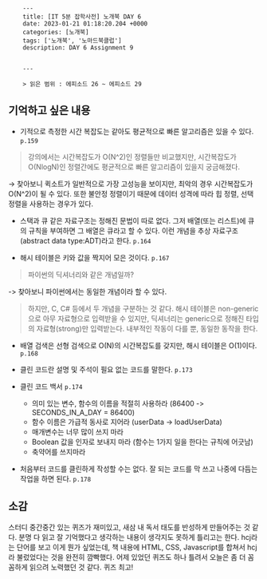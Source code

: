 

        ---
        title: [IT 5분 잡학사전] 노개북 DAY 6
        date: 2023-01-21 01:18:20.204 +0000
        categories: [노개북]
        tags: ['노개북', '노마드북클럽']
        description: DAY 6 Assignment 9
        
        
        ---

        > 읽은 범위 : 에피소드 26 ~ 에피소드 29

## 기억하고 싶은 내용

- 기적으로 측정한 시간 복잡도는 같아도 평균적으로 빠른 알고리즘은 있을 수 있다. `p.159`
> 강의에서는 시간복잡도가 O(N^2)인 정렬들만 비교했지만, 시간복잡도가 O(NlogN)인 정렬간에도 평균적으로 빠른 알고리즘이 있을지 궁금해졌다.
> 
→ 찾아보니 퀵소트가 일반적으로 가장 고성능을 보이지만, 최악의 경우 시간복잡도가 O(N^2)이 될 수 있다. 또한 불안정 정렬이기 때문에 데이터 성격에 따라 힙 정렬, 선택 정렬을 사용하는 경우가 있다.

- 스택과 큐 같은 자료구조는 정해진 문법이 따로 없다. 그저 배열(또는 리스트)에 큐의 규칙을 부여하면 그 배열은 큐라고 할 수 있다. 이런 개념을 추상 자료구조(abstract data type:ADT)라고 한다. `p.164`

- 해시 테이블은 키와 값을 짝지어 모은 것이다. `p.167`
> 파이썬의 딕셔너리와 같은 개념일까?
>
-> 찾아보니 파이썬에서는 동일한 개념이라 할 수 있다. 
> 하지만, C, C# 등에서 두 개념을 구분하는 것 같다. 해시 테이블은 non-generic으로 아무 자료형으로 입력받을 수 있지만, 딕셔너리는 generic으로 정해진 타입의 자료형(strong)만 입력받는다. 내부적인 작동이 다를 뿐, 동일한 동작을 한다. 

- 배열 검색은 선형 검색으로 O(N)의 시간복잡도를 갖지만, 해시 테이블은 O(1)이다. `p.168`

- 클린 코드란 설명 및 주석이 필요 없는 코드를 말한다. `p.173`

- 클린 코드 백서 `p.174`
    - 의미 있는 변수, 함수의 이름을 적절히 사용하라 (86400 -> SECONDS_IN_A_DAY = 86400)
    - 함수 이름은 가급적 동사로 지어라 (userData -> loadUserData)
    - 매개변수는 너무 많이 쓰지 마라
    - Boolean 값을 인자로 보내지 마라 (함수는 1가지 일을 한다는 규칙에 어긋남)
    - 축약어를 쓰지마라
    
- 처음부터 코드를 클린하게 작성할 수는 없다. 잘 되는 코드를 막 쓰고 나중에 다듬는 작업을 하면 된다. `p.178`

## 소감

스터디 중간중간 있는 퀴즈가 재미있고, 새삼 내 독서 태도를 반성하게 만들어주는 것 같다.
분명 다 읽고 잘 기억했다고 생각하는 내용이 생각지도 못하게 틀리고는 한다.
hcj라는 단어를 보고 이게 뭔가 싶었는데, 책 내용에 HTML, CSS, Javascript를 합쳐서 hcj라 불렀었다는 것을 완전히 깜빡했다.
어제 있었던 퀴즈도 하나 틀려서 오늘은 좀 더 꼼꼼하게 읽으려 노력했던 것 같다. 
퀴즈 최고!

        